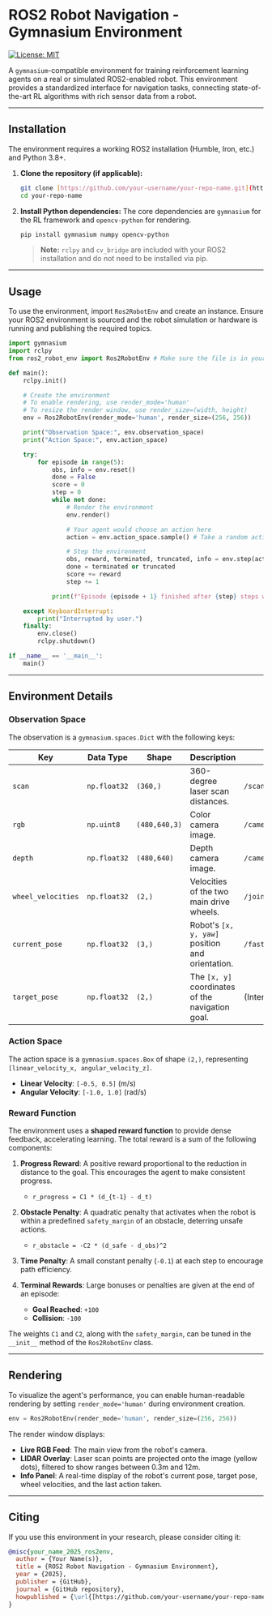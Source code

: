 # ROS2 Robot Navigation - Gymnasium Environment

[![License: MIT](https://img.shields.io/badge/License-MIT-yellow.svg)](https://opensource.org/licenses/MIT)

A `gymnasium`-compatible environment for training reinforcement learning agents on a real or simulated ROS2-enabled robot. This environment provides a standardized interface for navigation tasks, connecting state-of-the-art RL algorithms with rich sensor data from a robot.

<p align="center">
  <!-- You can add a GIF or image of your robot in action here -->
  <!-- <img src="path/to/your/robot_demo.gif" width="600"> -->
</p>

---

## Installation

The environment requires a working ROS2 installation (Humble, Iron, etc.) and Python 3.8+.

1.  **Clone the repository (if applicable):**
    ```bash
    git clone [https://github.com/your-username/your-repo-name.git](https://github.com/your-username/your-repo-name.git)
    cd your-repo-name
    ```

2.  **Install Python dependencies:**
    The core dependencies are `gymnasium` for the RL framework and `opencv-python` for rendering.
    ```bash
    pip install gymnasium numpy opencv-python
    ```
    > **Note:** `rclpy` and `cv_bridge` are included with your ROS2 installation and do not need to be installed via pip.

---

## Usage

To use the environment, import `Ros2RobotEnv` and create an instance. Ensure your ROS2 environment is sourced and the robot simulation or hardware is running and publishing the required topics.

```python
import gymnasium
import rclpy
from ros2_robot_env import Ros2RobotEnv # Make sure the file is in your PYTHONPATH

def main():
    rclpy.init()

    # Create the environment
    # To enable rendering, use render_mode='human'
    # To resize the render window, use render_size=(width, height)
    env = Ros2RobotEnv(render_mode='human', render_size=(256, 256))

    print("Observation Space:", env.observation_space)
    print("Action Space:", env.action_space)

    try:
        for episode in range(5):
            obs, info = env.reset()
            done = False
            score = 0
            step = 0
            while not done:
                # Render the environment
                env.render()

                # Your agent would choose an action here
                action = env.action_space.sample() # Take a random action

                # Step the environment
                obs, reward, terminated, truncated, info = env.step(action)
                done = terminated or truncated
                score += reward
                step += 1

            print(f"Episode {episode + 1} finished after {step} steps with score {score:.2f}")

    except KeyboardInterrupt:
        print("Interrupted by user.")
    finally:
        env.close()
        rclpy.shutdown()

if __name__ == '__main__':
    main()
```

---

## Environment Details

### Observation Space

The observation is a `gymnasium.spaces.Dict` with the following keys:

| Key                | Data Type     | Shape         | Description                                        | ROS2 Topic                          |
| ------------------ | ------------- | ------------- | -------------------------------------------------- | ----------------------------------- |
| `scan`             | `np.float32`  | `(360,)`      | 360-degree laser scan distances.                   | `/scan`                             |
| `rgb`              | `np.uint8`    | `(480,640,3)` | Color camera image.                                | `/camera/camera/color/image_raw`    |
| `depth`            | `np.float32`  | `(480,640)`   | Depth camera image.                                | `/camera/camera/depth/image_rect_raw` |
| `wheel_velocities` | `np.float32`  | `(2,)`        | Velocities of the two main drive wheels.           | `/joint_states`                     |
| `current_pose`     | `np.float32`  | `(3,)`        | Robot's `[x, y, yaw]` position and orientation.    | `/fast_pose`                        |
| `target_pose`      | `np.float32`  | `(2,)`        | The `[x, y]` coordinates of the navigation goal.   | (Internal)                          |

### Action Space

The action space is a `gymnasium.spaces.Box` of shape `(2,)`, representing `[linear_velocity_x, angular_velocity_z]`.

* **Linear Velocity**: `[-0.5, 0.5]` (m/s)
* **Angular Velocity**: `[-1.0, 1.0]` (rad/s)

### Reward Function

The environment uses a **shaped reward function** to provide dense feedback, accelerating learning. The total reward is a sum of the following components:

1.  **Progress Reward**: A positive reward proportional to the reduction in distance to the goal. This encourages the agent to make consistent progress.
    * `r_progress = C1 * (d_{t-1} - d_t)`

2.  **Obstacle Penalty**: A quadratic penalty that activates when the robot is within a predefined `safety_margin` of an obstacle, deterring unsafe actions.
    * `r_obstacle = -C2 * (d_safe - d_obs)^2`

3.  **Time Penalty**: A small constant penalty (`-0.1`) at each step to encourage path efficiency.

4.  **Terminal Rewards**: Large bonuses or penalties are given at the end of an episode:
    * **Goal Reached**: `+100`
    * **Collision**: `-100`

The weights `C1` and `C2`, along with the `safety_margin`, can be tuned in the `__init__` method of the `Ros2RobotEnv` class.

---

## Rendering

To visualize the agent's performance, you can enable human-readable rendering by setting `render_mode='human'` during environment creation.

```python
env = Ros2RobotEnv(render_mode='human', render_size=(256, 256))
```

The render window displays:

* **Live RGB Feed**: The main view from the robot's camera.
* **LIDAR Overlay**: Laser scan points are projected onto the image (yellow dots), filtered to show ranges between 0.3m and 12m.
* **Info Panel**: A real-time display of the robot's current pose, target pose, wheel velocities, and the last action taken.

---

## Citing

If you use this environment in your research, please consider citing it:

```bibtex
@misc{your_name_2025_ros2env,
  author = {Your Name(s)},
  title = {ROS2 Robot Navigation - Gymnasium Environment},
  year = {2025},
  publisher = {GitHub},
  journal = {GitHub repository},
  howpublished = {\url{[https://github.com/your-username/your-repo-name](https://github.com/your-username/your-repo-name)}},
}
